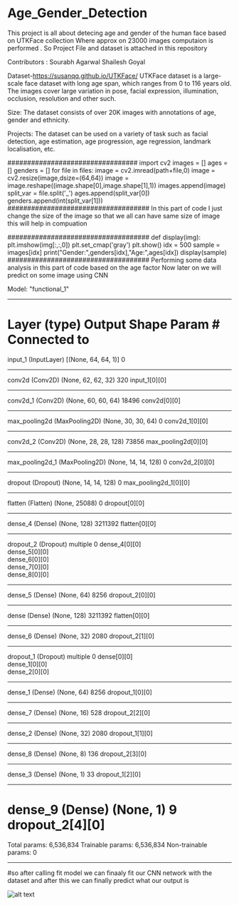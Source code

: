 # Age_Gender_Detection

This project is all about detecing age and gender of the human face based on UTKFace collection Where approx on 23000 images computaion is performed .
So Project File and dataset is attached in this repository 

Contributors : 
Sourabh Agarwal
Shailesh Goyal

Dataset-https://susanqq.github.io/UTKFace/
UTKFace dataset is a large-scale face dataset with long age span, which ranges from 0 to 116 years old. The images cover large variation in pose, facial expression, illumination, occlusion, resolution and other such.

Size: The dataset consists of over 20K images with annotations of age, gender and ethnicity.

Projects: The dataset can be used on a variety of task such as facial detection, age estimation, age progression, age regression, landmark localisation, etc. 



#################################
import cv2
images = []
ages = []
genders = []
for file in files:
    image = cv2.imread(path+file,0)
    image = cv2.resize(image,dsize=(64,64))
    image = image.reshape((image.shape[0],image.shape[1],1))
    images.append(image)
    split_var = file.split('_')
    ages.append(split_var[0])
    genders.append(int(split_var[1]))
####################################
In this part of code I just change the size of the image so that we all can have same size of image this will help in compuation

####################################
def display(img):
    plt.imshow(img[:,:,0])
    plt.set_cmap('gray')
    plt.show()
idx = 500
sample = images[idx]
print("Gender:",genders[idx],"Age:",ages[idx])
display(sample)
####################################
Performing some data analysis in this part of code based on the age factor 
Now later on we will predict on some image using CNN

Model: "functional_1"
__________________________________________________________________________________________________
Layer (type)                    Output Shape         Param #     Connected to                     
==================================================================================================
input_1 (InputLayer)            [(None, 64, 64, 1)]  0                                            
__________________________________________________________________________________________________
conv2d (Conv2D)                 (None, 62, 62, 32)   320         input_1[0][0]                    
__________________________________________________________________________________________________
conv2d_1 (Conv2D)               (None, 60, 60, 64)   18496       conv2d[0][0]                     
__________________________________________________________________________________________________
max_pooling2d (MaxPooling2D)    (None, 30, 30, 64)   0           conv2d_1[0][0]                   
__________________________________________________________________________________________________
conv2d_2 (Conv2D)               (None, 28, 28, 128)  73856       max_pooling2d[0][0]              
__________________________________________________________________________________________________
max_pooling2d_1 (MaxPooling2D)  (None, 14, 14, 128)  0           conv2d_2[0][0]                   
__________________________________________________________________________________________________
dropout (Dropout)               (None, 14, 14, 128)  0           max_pooling2d_1[0][0]            
__________________________________________________________________________________________________
flatten (Flatten)               (None, 25088)        0           dropout[0][0]                    
__________________________________________________________________________________________________
dense_4 (Dense)                 (None, 128)          3211392     flatten[0][0]                    
__________________________________________________________________________________________________
dropout_2 (Dropout)             multiple             0           dense_4[0][0]                    
                                                                 dense_5[0][0]                    
                                                                 dense_6[0][0]                    
                                                                 dense_7[0][0]                    
                                                                 dense_8[0][0]                    
__________________________________________________________________________________________________
dense_5 (Dense)                 (None, 64)           8256        dropout_2[0][0]                  
__________________________________________________________________________________________________
dense (Dense)                   (None, 128)          3211392     flatten[0][0]                    
__________________________________________________________________________________________________
dense_6 (Dense)                 (None, 32)           2080        dropout_2[1][0]                  
__________________________________________________________________________________________________
dropout_1 (Dropout)             multiple             0           dense[0][0]                      
                                                                 dense_1[0][0]                    
                                                                 dense_2[0][0]                    
__________________________________________________________________________________________________
dense_1 (Dense)                 (None, 64)           8256        dropout_1[0][0]                  
__________________________________________________________________________________________________
dense_7 (Dense)                 (None, 16)           528         dropout_2[2][0]                  
__________________________________________________________________________________________________
dense_2 (Dense)                 (None, 32)           2080        dropout_1[1][0]                  
__________________________________________________________________________________________________
dense_8 (Dense)                 (None, 8)            136         dropout_2[3][0]                  
__________________________________________________________________________________________________
dense_3 (Dense)                 (None, 1)            33          dropout_1[2][0]                  
__________________________________________________________________________________________________
dense_9 (Dense)                 (None, 1)            9           dropout_2[4][0]                  
==================================================================================================
Total params: 6,536,834
Trainable params: 6,536,834
Non-trainable params: 0
__________________________________________________________________________________________________


#so after calling fit model we can finaaly fit our CNN network with the dataset 
and after this we can finally predict what our output is 



![alt text](https://github.com/agarwalsourabh55/Age_Gender_Detection_Project/blob/master/image.png?raw=true)







